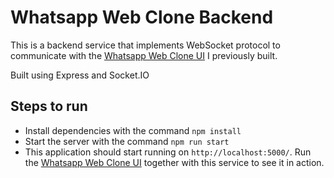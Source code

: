 # Whatsapp Web Clone Backend

This is a backend service that implements WebSocket protocol to communicate with the [Whatsapp Web Clone UI](https://github.com/KarenOk/whatsapp-web-clone) I previously built.

Built using Express and Socket.IO

## Steps to run

- Install dependencies with the command `npm install`
- Start the server with the command `npm run start`
- This application should start running on `http://localhost:5000/`. Run the [Whatsapp Web Clone UI](https://github.com/KarenOk/whatsapp-web-clone#readme) together with this service to see it in action.

